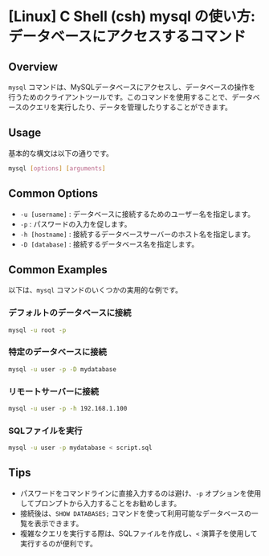 # [Linux] C Shell (csh) mysql の使い方: データベースにアクセスするコマンド

## Overview
`mysql` コマンドは、MySQLデータベースにアクセスし、データベースの操作を行うためのクライアントツールです。このコマンドを使用することで、データベースのクエリを実行したり、データを管理したりすることができます。

## Usage
基本的な構文は以下の通りです。

```bash
mysql [options] [arguments]
```

## Common Options
- `-u [username]` : データベースに接続するためのユーザー名を指定します。
- `-p` : パスワードの入力を促します。
- `-h [hostname]` : 接続するデータベースサーバーのホスト名を指定します。
- `-D [database]` : 接続するデータベース名を指定します。

## Common Examples
以下は、`mysql` コマンドのいくつかの実用的な例です。

### デフォルトのデータベースに接続
```bash
mysql -u root -p
```

### 特定のデータベースに接続
```bash
mysql -u user -p -D mydatabase
```

### リモートサーバーに接続
```bash
mysql -u user -p -h 192.168.1.100
```

### SQLファイルを実行
```bash
mysql -u user -p mydatabase < script.sql
```

## Tips
- パスワードをコマンドラインに直接入力するのは避け、`-p` オプションを使用してプロンプトから入力することをお勧めします。
- 接続後は、`SHOW DATABASES;` コマンドを使って利用可能なデータベースの一覧を表示できます。
- 複雑なクエリを実行する際は、SQLファイルを作成し、`<` 演算子を使用して実行するのが便利です。